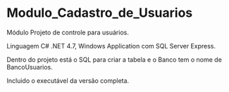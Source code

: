 # Modulo_Cadastro_de_Usuarios

Módulo Projeto de controle para usuários. 

Linguagem C# .NET 4.7, Windows Application com SQL Server Express. 

Dentro do projeto está o SQL para criar a tabela e o Banco tem o nome de BancoUsuarios. 

Incluido o executável da versão completa.
